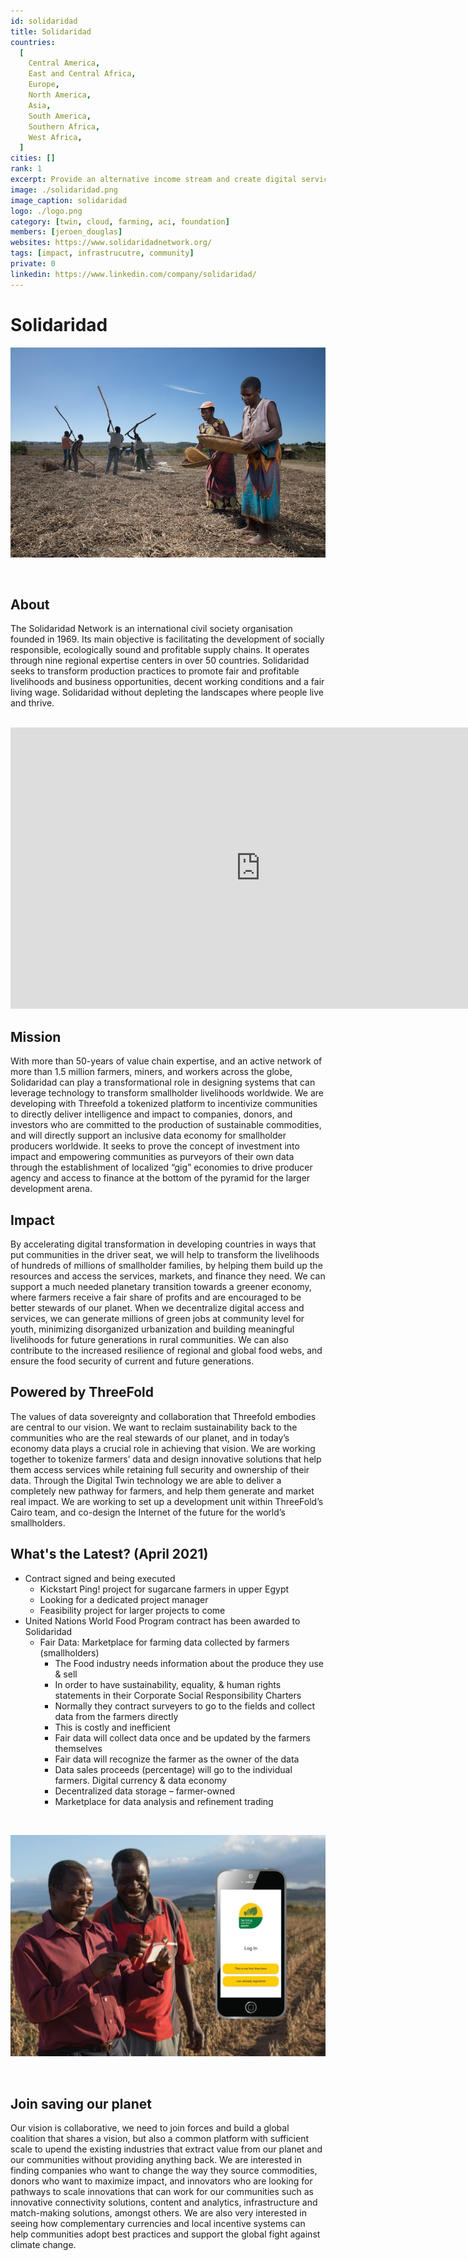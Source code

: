 ```yaml
---
id: solidaridad
title: Solidaridad
countries:
  [
    Central America,
    East and Central Africa,
    Europe,
    North America,
    Asia,
    South America,
    Southern Africa,
    West Africa,
  ]
cities: []
rank: 1
excerpt: Provide an alternative income stream and create digital services for farmers across the globe.
image: ./solidaridad.png
image_caption: solidaridad
logo: ./logo.png
category: [twin, cloud, farming, aci, foundation]
members: [jeroen_douglas]
websites: https://www.solidaridadnetwork.org/
tags: [impact, infrastrucutre, community]
private: 0
linkedin: https://www.linkedin.com/company/solidaridad/
---
```


# Solidaridad

![img](./solidaridad2.jpg)

<br/>

## About

The Solidaridad Network is an international civil society organisation founded in 1969. Its main objective is facilitating the development of socially responsible, ecologically sound and profitable supply chains. It operates through nine regional expertise centers in over 50 countries. Solidaridad seeks to transform production practices to promote fair and profitable livelihoods and business opportunities, decent working conditions and a fair living wage. Solidaridad without depleting the landscapes where people live and thrive.

<BR>

<iframe src="https://player.vimeo.com/video/412688641" width="800" height="450" frameborder="0" allow="autoplay; fullscreen" allowfullscreen></iframe>

<BR>

## Mission

With more than 50-years of value chain expertise, and an active network of more than 1.5 million farmers, miners, and workers across the globe, Solidaridad can play a transformational role in designing systems that can leverage technology to transform smallholder livelihoods worldwide. We are developing with Threefold a tokenized platform to incentivize communities to directly deliver intelligence and impact to companies, donors, and investors who are committed to the production of sustainable commodities, and will directly support an inclusive data economy for smallholder producers worldwide. It seeks to prove the concept of investment into impact and empowering communities as purveyors of their own data through the establishment of localized “gig” economies to drive producer agency and access to finance at the bottom of the pyramid for the larger development arena.

## Impact

By accelerating digital transformation in developing countries in ways that put communities in the driver seat, we will help to transform the livelihoods of hundreds of millions of smallholder families, by helping them build up the resources and access the services, markets, and finance they need. We can support a much needed planetary transition towards a greener economy, where farmers receive a fair share of profits and are encouraged to be better stewards of our planet. When we decentralize digital access and services, we can generate millions of green jobs at community level for youth, minimizing disorganized urbanization and building meaningful livelihoods for future generations in rural communities. We can also contribute to the increased resilience of regional and global food webs, and ensure the food security of current and future generations.

## Powered by ThreeFold

The values of data sovereignty and collaboration that Threefold embodies are central to our vision. We want to reclaim sustainability back to the communities who are the real stewards of our planet, and in today’s economy data plays a crucial role in achieving that vision. We are working together to tokenize farmers’ data and design innovative solutions that help them access services while retaining full security and ownership of their data. Through the Digital Twin technology we are able to deliver a completely new pathway for farmers, and help them generate and market real impact. We are working to set up a development unit within ThreeFold’s Cairo team, and co-design the Internet of the future for the world’s smallholders.

## What's the Latest? (April 2021)

- Contract signed and being executed
  - Kickstart Ping! project for sugarcane farmers in upper Egypt
  - Looking for a dedicated project manager
  - Feasibility project for larger projects to come
- United Nations World Food Program contract has been awarded to Solidaridad
  - Fair Data: Marketplace for farming data collected by farmers (smallholders)
    - The Food industry needs information about the produce they use & sell
    - In order to have sustainability, equality, & human rights statements in their Corporate Social Responsibility Charters
    - Normally they contract surveyers to go to the fields and collect data from the farmers directly
    - This is costly and inefficient
    - Fair data will collect data once and be updated by the farmers themselves
    - Fair data will recognize the farmer as the owner of the data
    - Data sales proceeds (percentage) will go to the individual farmers. Digital currency & data economy
    - Decentralized data storage – farmer-owned
    - Marketplace for data analysis and refinement trading

<br/>

![img](./solidaridad_app.jpg)

<br/>

## Join saving our planet

Our vision is collaborative, we need to join forces and build a global coalition that shares a vision, but also a common platform with sufficient scale to upend the existing industries that extract value from our planet and our communities without providing anything back. We are interested in finding companies who want to change the way they source commodities, donors who want to maximize impact, and innovators who are looking for pathways to scale innovations that can work for our communities such as innovative connectivity solutions, content and analytics, infrastructure and match-making solutions, amongst others. We are also very interested in seeing how complementary currencies and local incentive systems can help communities adopt best practices and support the global fight against climate change.

<!-- ## TFGrid Solution

### Roadmap -->
